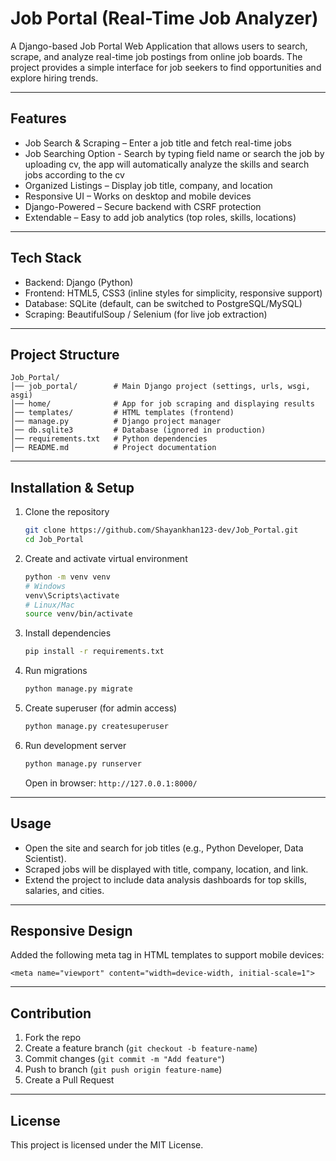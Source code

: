 
# Job Portal (Real-Time Job Analyzer)

A Django-based Job Portal Web Application that allows users to search, scrape, and analyze real-time job postings from online job boards. The project provides a simple interface for job seekers to find opportunities and explore hiring trends.

---

## Features

* Job Search & Scraping – Enter a job title and fetch real-time jobs
* Job Searching Option - Search by typing field name or search the job by uploading cv, the app will automatically analyze the skills and search jobs according to the cv
* Organized Listings – Display job title, company, and location
* Responsive UI – Works on desktop and mobile devices
* Django-Powered – Secure backend with CSRF protection
* Extendable – Easy to add job analytics (top roles, skills, locations)

---

## Tech Stack

* Backend: Django (Python)
* Frontend: HTML5, CSS3 (inline styles for simplicity, responsive support)
* Database: SQLite (default, can be switched to PostgreSQL/MySQL)
* Scraping: BeautifulSoup / Selenium (for live job extraction)

---

## Project Structure

```
Job_Portal/
│── job_portal/        # Main Django project (settings, urls, wsgi, asgi)
│── home/              # App for job scraping and displaying results
│── templates/         # HTML templates (frontend)
│── manage.py          # Django project manager
│── db.sqlite3         # Database (ignored in production)
│── requirements.txt   # Python dependencies
│── README.md          # Project documentation
```

---

## Installation & Setup

1. Clone the repository

   ```bash
   git clone https://github.com/Shayankhan123-dev/Job_Portal.git
   cd Job_Portal
   ```

2. Create and activate virtual environment

   ```bash
   python -m venv venv
   # Windows
   venv\Scripts\activate
   # Linux/Mac
   source venv/bin/activate
   ```

3. Install dependencies

   ```bash
   pip install -r requirements.txt
   ```

4. Run migrations

   ```bash
   python manage.py migrate
   ```

5. Create superuser (for admin access)

   ```bash
   python manage.py createsuperuser
   ```

6. Run development server

   ```bash
   python manage.py runserver
   ```

   Open in browser: `http://127.0.0.1:8000/`

---

## Usage

* Open the site and search for job titles (e.g., Python Developer, Data Scientist).
* Scraped jobs will be displayed with title, company, location, and link.
* Extend the project to include data analysis dashboards for top skills, salaries, and cities.

---

## Responsive Design

Added the following meta tag in HTML templates to support mobile devices:

```
<meta name="viewport" content="width=device-width, initial-scale=1">
```

---

## Contribution

1. Fork the repo
2. Create a feature branch (`git checkout -b feature-name`)
3. Commit changes (`git commit -m "Add feature"`)
4. Push to branch (`git push origin feature-name`)
5. Create a Pull Request

---

## License

This project is licensed under the MIT License.
